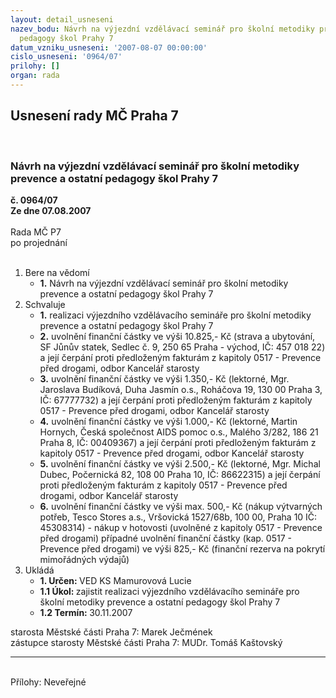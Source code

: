 ```yaml
---
layout: detail_usneseni
nazev_bodu: Návrh na výjezdní vzdělávací seminář pro školní metodiky prevence a ostatní
  pedagogy škol Prahy 7
datum_vzniku_usneseni: '2007-08-07 00:00:00'
cislo_usneseni: '0964/07'
prilohy: []
organ: rada
---
```

<div id="ucUsn_pList" class="usn">
	<span><h2>Usnesení rady MČ Praha 7 </h2>
<br></span><div class="standBody">
<span><h3>Návrh na výjezdní vzdělávací seminář pro školní metodiky prevence a ostatní pedagogy škol Prahy 7</h3></span><div class="center">
		<strong>č. 0964/07</strong><br>
	</div>
<div class="center">
		<strong>Ze dne 07.08.2007</strong><br><br>
	</div>Rada MČ P7<br> po projednání<br><br><ol>
<li>Bere na vědomí<ul><li>
<strong>1.</strong> Návrh na výjezdní vzdělávací seminář pro školní metodiky prevence a ostatní pedagogy škol Prahy 7</li></ul>
</li>
<li>Schvaluje<ul>
<li>
<strong>1.</strong> realizaci výjezdního vzdělávacího semináře pro školní metodiky prevence  a ostatní pedagogy škol Prahy 7</li>
<li>
<strong>2.</strong> uvolnění finanční částky ve výši 10.825,- Kč (strava a ubytování, SF Jůnův statek, Sedlec č. 9, 250 65 Praha - východ, IČ: 457 018 22) a její čerpání proti předloženým fakturám z kapitoly 0517 - Prevence před drogami, odbor Kancelář starosty</li>
<li>
<strong>3.</strong> uvolnění finanční částky ve výši 1.350,- Kč (lektorné, Mgr. Jaroslava Budíková, Duha Jasmín o.s., Roháčova 19, 130 00  Praha 3, IČ: 67777732) a její čerpání proti předloženým fakturám z kapitoly 0517 - Prevence před drogami, odbor Kancelář starosty</li>
<li>
<strong>4.</strong> uvolnění finanční částky ve výši 1.000,- Kč (lektorné, Martin Hornych, Česká společnost AIDS pomoc o.s., Malého 3/282, 186 21 Praha 8, IČ: 00409367) a její čerpání proti předloženým fakturám z kapitoly 0517 - Prevence před drogami, odbor Kancelář starosty</li>
<li>
<strong>5.</strong> uvolnění finanční částky ve výši 2.500,- Kč (lektorné, Mgr. Michal Dubec, Počernická 82, 108 00 Praha 10, IČ: 86622315) a její čerpání proti předloženým fakturám z kapitoly 0517 - Prevence před drogami, odbor Kancelář starosty</li>
<li>
<strong>6.</strong> uvolnění finanční částky ve výši max. 500,- Kč (nákup výtvarných potřeb, Tesco Stores a.s., Vršovická 1527/68b, 100 00, Praha 10 IČ: 45308314) - nákup v hotovosti (uvolněné z kapitoly 0517 - Prevence před drogami) případné uvolnění finanční částky (kap. 0517 - Prevence před drogami) ve výši 825,- Kč (finanční rezerva na pokrytí mimořádných výdajů)     </li>
</ul>
</li>
<li>Ukládá<ul>
<li>
<strong>1. Určen: </strong>VED KS Mamurovová Lucie</li>
<li>
<strong>1.1 Úkol: </strong>zajistit realizaci výjezdního vzdělávacího semináře pro školní metodiky prevence a ostatní pedagogy škol Prahy 7</li>
<li>
<strong>1.2 Termín: </strong>30.11.2007</li>
</ul>
</li>
</ol>starosta Městské části Praha 7: Marek Ječmének<br>zástupce starosty Městské části Praha 7: MUDr. Tomáš Kaštovský <hr>
<br>Přílohy: Neveřejné</div>
</div>